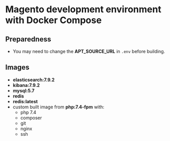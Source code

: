 # Magento development environment with Docker Compose


## Preparedness

- You may need to change the **APT_SOURCE_URL** in `.env` before building.


## Images

- **elasticsearch:7.9.2**
- **kibana:7.9.2**
- **mysql:5.7**
- **redis**
- **redis:latest**
- custom built image from **php:7.4-fpm** with:
    - php 7.4
    - composer
    - git
    - nginx
    - ssh
